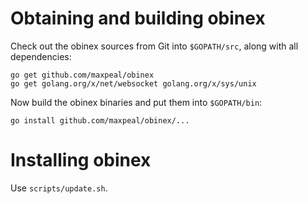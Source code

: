 # Obtaining and building obinex

Check out the obinex sources from Git into `$GOPATH/src`, along with all
dependencies:
```
go get github.com/maxpeal/obinex
go get golang.org/x/net/websocket golang.org/x/sys/unix
```
Now build the obinex binaries and put them into `$GOPATH/bin`:
```
go install github.com/maxpeal/obinex/...
```

# Installing obinex

Use `scripts/update.sh`.
